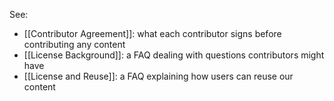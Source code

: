 See:
* [[Contributor Agreement]]: what each contributor signs before contributing any content
* [[License Background]]: a FAQ dealing with questions contributors might have
* [[License and Reuse]]: a FAQ explaining how users can reuse our content